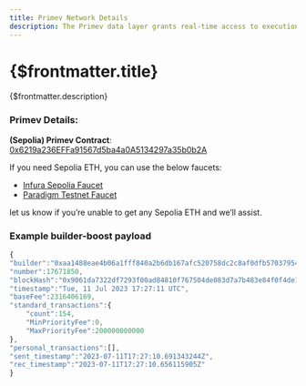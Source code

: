 ```yaml
---
title: Primev Network Details
description: The Primev data layer grants real-time access to execution data pertaining to block templates, also known as builder hints, and facilitates the seamless transmission of this data to connected entities.
---
```


# {$frontmatter.title}

{$frontmatter.description}

### Primev Details:

**(Sepolia) Primev Contract**: [0x6219a236EFFa91567d5ba4a0A5134297a35b0b2A](https://sepolia.etherscan.io/address/0x6219a236EFFa91567d5ba4a0A5134297a35b0b2A)

If you need Sepolia ETH, you can use the below faucets:

- [Infura Sepolia Faucet](https://www.infura.io/faucet/sepolia)
- [Paradigm Testnet Faucet](https://faucet.paradigm.xyz/)

let us know if you’re unable to get any Sepolia ETH and we’ll assist.


### Example builder-boost payload
    
```javascript
{
"builder":"0xaa1488eae4b06a1fff840a2b6db167afc520758dc2c8af0dfb57037954df3431b747e2f900fe8805f05d635e9a29717b",
"number":17671850,
"blockHash":"0x9061da7322df7293f00ad84810f767504de083d7a7b483e84f0f4de1d5bc0130",
"timestamp":"Tue, 11 Jul 2023 17:27:11 UTC",
"baseFee":2316406169,
"standard_transactions":{
    "count":154,
    "MinPriorityFee":0,
    "MaxPriorityFee":200000000000
},
"personal_transactions":[],
"sent_timestamp":"2023-07-11T17:27:10.691343244Z",
"rec_timestamp":"2023-07-11T17:27:10.656115905Z"
}
```
